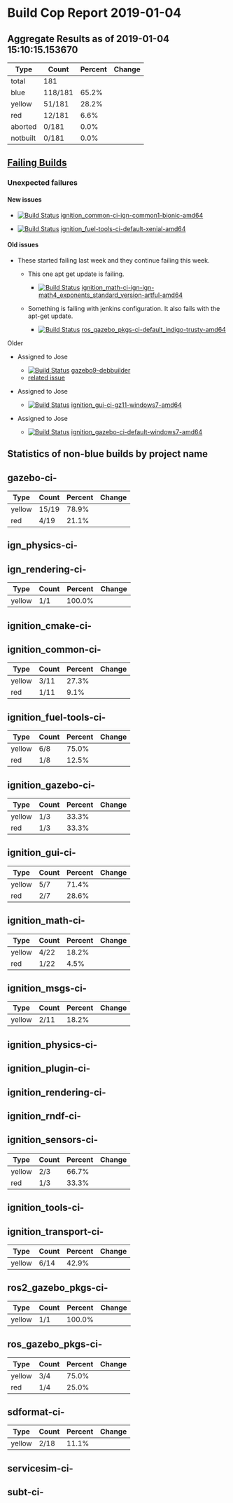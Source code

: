 # Build Cop Report 2019-01-04

## Aggregate Results as of 2019-01-04 15:10:15.153670

| Type | Count | Percent | Change |
|--|--|--|--|
| total | 181 | |  |
| blue | 118/181 | 65.2% |  |
| yellow | 51/181 | 28.2% |  |
| red | 12/181 | 6.6% |  |
| aborted | 0/181 | 0.0% |  |
| notbuilt | 0/181 | 0.0% |  |

## [Failing Builds](https://build.osrfoundation.org/view/main/view/BuildCopFail/)


### Unexpected failures

#### New issues

* [![Build Status](https://build.osrfoundation.org/job/ignition_common-ci-ign-common1-bionic-amd64//badge/icon)](https://build.osrfoundation.org/job/ignition_common-ci-ign-common1-bionic-amd64/) [ignition_common-ci-ign-common1-bionic-amd64](https://build.osrfoundation.org/job/ignition_common-ci-ign-common1-bionic-amd64/)


* [![Build Status](https://build.osrfoundation.org/job/ignition_fuel-tools-ci-default-xenial-amd64//badge/icon)](https://build.osrfoundation.org/job/ignition_fuel-tools-ci-default-xenial-amd64/) [ignition_fuel-tools-ci-default-xenial-amd64](https://build.osrfoundation.org/job/ignition_fuel-tools-ci-default-xenial-amd64/)


#### Old issues

* These started failing last week and they continue failing this week.

    * This one apt get update is failing.

        * [![Build Status](https://build.osrfoundation.org/job/ignition_math-ci-ign-ign-math4_exponents_standard_version-artful-amd64//badge/icon)](https://build.osrfoundation.org/job/ignition_math-ci-ign-ign-math4_exponents_standard_version-artful-amd64/) [ignition_math-ci-ign-ign-math4_exponents_standard_version-artful-amd64](https://build.osrfoundation.org/job/ignition_math-ci-ign-ign-math4_exponents_standard_version-artful-amd64/)


    * Something is failing with jenkins configuration. It also fails with the apt-get update.

        * [![Build Status](https://build.osrfoundation.org/job/ros_gazebo_pkgs-ci-default_indigo-trusty-amd64//badge/icon)](https://build.osrfoundation.org/job/ros_gazebo_pkgs-ci-default_indigo-trusty-amd64/) [ros_gazebo_pkgs-ci-default_indigo-trusty-amd64](https://build.osrfoundation.org/job/ros_gazebo_pkgs-ci-default_indigo-trusty-amd64/)


Older


* Assigned to Jose

    * [![Build Status](https://build.osrfoundation.org/job/gazebo9-debbuilder//badge/icon)](https://build.osrfoundation.org/job/gazebo9-debbuilder/) [gazebo9-debbuilder](https://build.osrfoundation.org/job/gazebo9-debbuilder/)
    * [related issue](https://bitbucket.org/osrf/release-tools/issues/14)


* Assigned to Jose

    * [![Build Status](https://build.osrfoundation.org/job/ignition_gui-ci-gz11-windows7-amd64//badge/icon)](https://build.osrfoundation.org/job/ignition_gui-ci-gz11-windows7-amd64/) [ignition_gui-ci-gz11-windows7-amd64](https://build.osrfoundation.org/job/ignition_gui-ci-gz11-windows7-amd64/)


* Assigned to Jose

    * [![Build Status](https://build.osrfoundation.org/job/ignition_gazebo-ci-default-windows7-amd64//badge/icon)](https://build.osrfoundation.org/job/ignition_gazebo-ci-default-windows7-amd64/) [ignition_gazebo-ci-default-windows7-amd64](https://build.osrfoundation.org/job/ignition_gazebo-ci-default-windows7-amd64/)


## Statistics of non-blue builds by project name


## gazebo-ci-

| Type | Count | Percent | Change |
|--|--|--|--|
| yellow | 15/19 | 78.9% |  |
| red | 4/19 | 21.1% |  |

## ign_physics-ci-


## ign_rendering-ci-

| Type | Count | Percent | Change |
|--|--|--|--|
| yellow | 1/1 | 100.0% |  |

## ignition_cmake-ci-


## ignition_common-ci-

| Type | Count | Percent | Change |
|--|--|--|--|
| yellow | 3/11 | 27.3% |  |
| red | 1/11 | 9.1% |  |

## ignition_fuel-tools-ci-

| Type | Count | Percent | Change |
|--|--|--|--|
| yellow | 6/8 | 75.0% |  |
| red | 1/8 | 12.5% |  |

## ignition_gazebo-ci-

| Type | Count | Percent | Change |
|--|--|--|--|
| yellow | 1/3 | 33.3% |  |
| red | 1/3 | 33.3% |  |

## ignition_gui-ci-

| Type | Count | Percent | Change |
|--|--|--|--|
| yellow | 5/7 | 71.4% |  |
| red | 2/7 | 28.6% |  |

## ignition_math-ci-

| Type | Count | Percent | Change |
|--|--|--|--|
| yellow | 4/22 | 18.2% |  |
| red | 1/22 | 4.5% |  |

## ignition_msgs-ci-

| Type | Count | Percent | Change |
|--|--|--|--|
| yellow | 2/11 | 18.2% |  |

## ignition_physics-ci-


## ignition_plugin-ci-


## ignition_rendering-ci-


## ignition_rndf-ci-


## ignition_sensors-ci-

| Type | Count | Percent | Change |
|--|--|--|--|
| yellow | 2/3 | 66.7% |  |
| red | 1/3 | 33.3% |  |

## ignition_tools-ci-


## ignition_transport-ci-

| Type | Count | Percent | Change |
|--|--|--|--|
| yellow | 6/14 | 42.9% |  |

## ros2_gazebo_pkgs-ci-

| Type | Count | Percent | Change |
|--|--|--|--|
| yellow | 1/1 | 100.0% |  |

## ros_gazebo_pkgs-ci-

| Type | Count | Percent | Change |
|--|--|--|--|
| yellow | 3/4 | 75.0% |  |
| red | 1/4 | 25.0% |  |

## sdformat-ci-

| Type | Count | Percent | Change |
|--|--|--|--|
| yellow | 2/18 | 11.1% |  |

## servicesim-ci-


## subt-ci-
